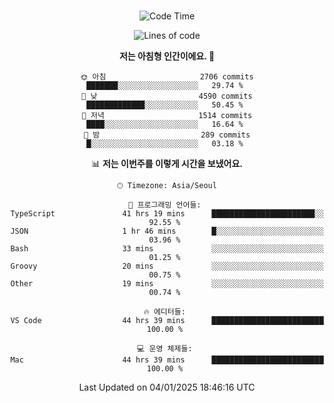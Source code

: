 <div align="center">

<br />

 <!--START_SECTION:waka-->
![Code Time](http://img.shields.io/badge/Code%20Time-3%2C919%20hrs%2052%20mins-blue)

![Lines of code](https://img.shields.io/badge/%EC%A0%80%EB%8A%94%20%EC%97%AC%ED%83%9C%EA%B9%8C%EC%A7%80%20-4.7%20million%20%EC%A4%84%EC%9D%98%20%EC%BD%94%EB%93%9C%EB%A5%BC%20%EC%9E%91%EC%84%B1%ED%96%88%EC%96%B4%EC%9A%94.-blue)

**저는 아침형 인간이에요. 🐤** 

```text
🌞 아침                     2706 commits        ███████░░░░░░░░░░░░░░░░░░   29.74 % 
🌆 낮　                     4590 commits        █████████████░░░░░░░░░░░░   50.45 % 
🌃 저녁                     1514 commits        ████░░░░░░░░░░░░░░░░░░░░░   16.64 % 
🌙 밤　                     289 commits         █░░░░░░░░░░░░░░░░░░░░░░░░   03.18 % 
```


📊 **저는 이번주를 이렇게 시간을 보냈어요.** 

```text
🕑︎ Timezone: Asia/Seoul

💬 프로그래밍 언어들: 
TypeScript               41 hrs 19 mins      ███████████████████████░░   92.55 % 
JSON                     1 hr 46 mins        █░░░░░░░░░░░░░░░░░░░░░░░░   03.96 % 
Bash                     33 mins             ░░░░░░░░░░░░░░░░░░░░░░░░░   01.25 % 
Groovy                   20 mins             ░░░░░░░░░░░░░░░░░░░░░░░░░   00.75 % 
Other                    19 mins             ░░░░░░░░░░░░░░░░░░░░░░░░░   00.74 % 

🔥 에디터들: 
VS Code                  44 hrs 39 mins      █████████████████████████   100.00 % 

💻 운영 체제들: 
Mac                      44 hrs 39 mins      █████████████████████████   100.00 % 
```


 Last Updated on 04/01/2025 18:46:16 UTC
<!--END_SECTION:waka-->

</div>
